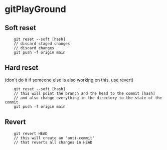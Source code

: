 # gitPlayGround


## Soft reset
```
    git reset --soft [hash]
    // discard staged changes
    // discard changes
    git push -f origin main
``` 

## Hard reset  
 (don't do it if someone else is also working on this, use revert)  
```
    git reset --soft [hash]
    // this will point the branch and the head to the commit [hash]
    // and also change everything in the directory to the state of the commit
    git push -f origin main
```

## Revert
```
    git revert HEAD
    // this will create an 'anti-commit'
    // that reverts all changes in HEAD
```